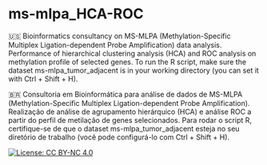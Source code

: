 # ms-mlpa_HCA-ROC
🇺🇸 Bioinformatics consultancy on MS-MLPA (Methylation-Specific Multiplex Ligation-dependent Probe Amplification) data analysis. Performance of hierarchical clustering analysis (HCA) and ROC analysis on methylation profile of selected genes. To run the R script, make sure the dataset ms-mlpa_tumor_adjacent is in your working directory (you can set it with Ctrl + Shift + H).

🇧🇷 Consultoria em Bioinformática para análise de dados de MS-MLPA (Methylation-Specific Multiplex Ligation-dependent Probe Amplification). Realização de análise de agrupamento hierárquico (HCA) e análise ROC a partir do perfil de metilação de genes selecionados. Para rodar o script R, certifique-se de que o dataset ms-mlpa_tumor_adjacent esteja no seu diretório de trabalho (você pode configurá-lo com Ctrl + Shift + H).

[![License: CC BY-NC 4.0](https://img.shields.io/badge/License-CC%20BY--NC%204.0-lightgrey.svg)](http://creativecommons.org/licenses/by-nc/4.0/)
